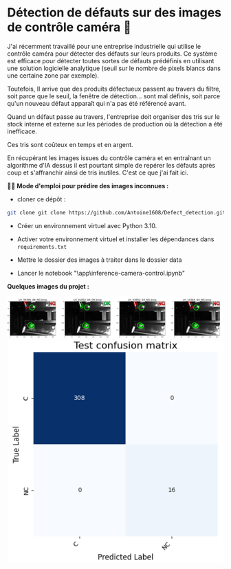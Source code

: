 # Détection de défauts sur des images de contrôle caméra 🚀

J'ai récemment travaillé pour une entreprise industrielle qui utilise le contrôle caméra pour détecter des défauts sur leurs produits. Ce système est efficace pour détecter toutes sortes de défauts prédéfinis en utilisant une solution logicielle analytique (seuil sur le nombre de pixels blancs dans une certaine zone par exemple). 

Toutefois, Il arrive que des produits défectueux passent au travers du filtre, soit parce que le seuil, la fenêtre de détection… sont mal définis, soit parce qu'un nouveau défaut apparaît qui n'a pas été référencé avant.

Quand un défaut passe au travers, l'entreprise doit organiser des tris sur le stock interne et externe sur les périodes de production où la détection a été inefficace.

Ces tris sont coûteux en temps et en argent. 

En récupérant les images issues du contrôle caméra et en entraînant un algorithme d'IA dessus il est pourtant simple de repérer les défauts après coup et s'affranchir ainsi de tris inutiles. C'est ce que j'ai fait ici.

🏄‍♂️ **Mode d'emploi pour prédire des images inconnues :**

*  cloner ce dépôt : 
```bash
git clone git clone https://github.com/Antoine1608/Defect_detection.git
```
*  Créer un environnement virtuel avec Python 3.10. 

* Activer votre environnement virtuel et installer les dépendances dans `requirements.txt`  

* Mettre le dossier des images à traiter dans le dossier data

* Lancer le notebook "\app\inference-camera-control.ipynb"

**Quelques images du projet :**

![Photos du contrôle caméra](photos/photos_ctrl_cam.png)
![Matrice de confusion](photos/confusion_matrix.png)